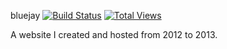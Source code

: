 bluejay [![Build Status](https://travis-ci.org/emAmazed/bluejays.png?branch=master)](https://travis-ci.org/emAmazed/bluejays) [![Total Views](https://sourcegraph.com/api/repos/github.com/emAmazed/bluejays/counters/views.png)](https://sourcegraph.com/github.com/emAmazed/bluejays)

A website I created and hosted from 2012 to 2013.

